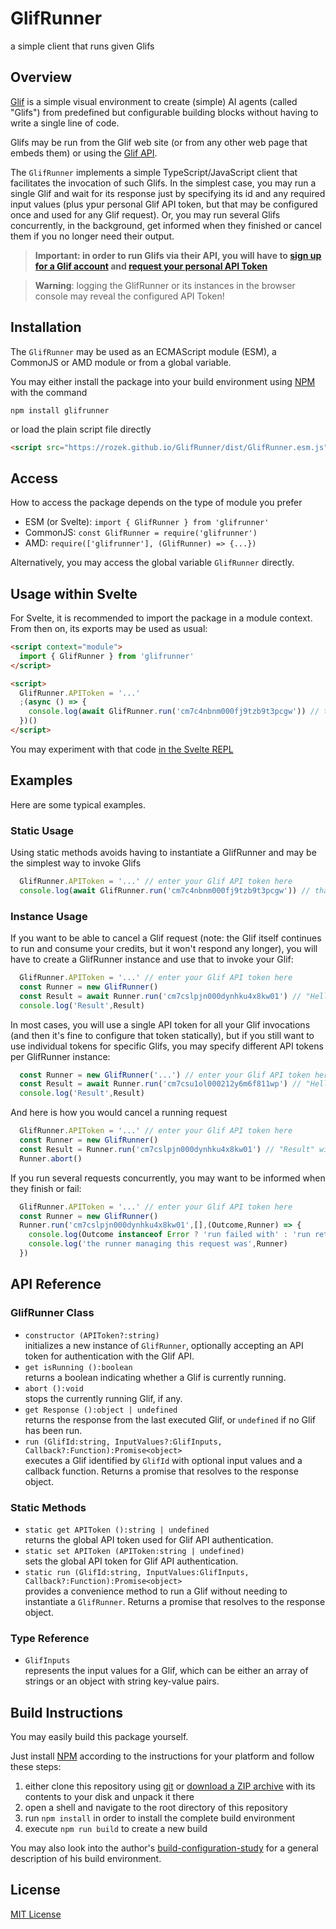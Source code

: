 # GlifRunner #

a simple client that runs given Glifs

## Overview ##

[Glif](https://glif.app/glifs) is a simple visual environment to create (simple) AI agents (called "Glifs") from predefined but configurable building blocks without having to write a single line of code.

Glifs may be run from the Glif web site (or from any other web page that embeds them) or using the [Glif API](https://docs.glif.app/api/getting-started#running-glifs-using-the-simple-api).

The `GlifRunner` implements a simple TypeScript/JavaScript client that facilitates the invocation of such Glifs. In the simplest case, you may run a single Glif and wait for its response just by specifying its id and any required input values (plus ypur personal Glif API token, but that may be configured once and used for any Glif request). Or, you may run several Glifs concurrently, in the background, get informed when they finished or cancel them if you no longer need their output.

> **Important: in order to run Glifs via their API, you will have to [sign up for a Glif account](https://glif.app/signin) and [request your personal API Token](https://glif.app/settings/api-tokens)**

> **Warning**: logging the GlifRunner or its instances in the browser console may reveal the configured API Token!

## Installation ##

The `GlifRunner` may be used as an ECMAScript module (ESM), a CommonJS or AMD module or from a global variable.

You may either install the package into your build environment using [NPM](https://docs.npmjs.com/) with the command

```
npm install glifrunner
```

or load the plain script file directly

```html
<script src="https://rozek.github.io/GlifRunner/dist/GlifRunner.esm.js"></script>
```

## Access ##

How to access the package depends on the type of module you prefer

* ESM (or Svelte): `import { GlifRunner } from 'glifrunner'`
* CommonJS: `const GlifRunner = require('glifrunner')`
* AMD: `require(['glifrunner'], (GlifRunner) => {...})`

Alternatively, you may access the global variable `GlifRunner` directly.

## Usage within Svelte ###

For Svelte, it is recommended to import the package in a module context. From then on, its exports may be used as usual:

```html
<script context="module">
  import { GlifRunner } from 'glifrunner'
</script>

<script>
  GlifRunner.APIToken = '...'
  ;(async () => {
    console.log(await GlifRunner.run('cm7c4nbnm000fj9tzb9t3pcgw')) // that's my "Hello, World!" Glif
  })()
</script>
```

You may experiment with that code [in the Svelte REPL](https://svelte.dev/playground/ae2740d646bb46cc9c95f0fe38a1b25b?version=5.20.2)

## Examples ##

Here are some typical examples.

### Static Usage ###

Using static methods avoids having to instantiate a GlifRunner and may be the simplest way to invoke Glifs

```javascript
  GlifRunner.APIToken = '...' // enter your Glif API token here
  console.log(await GlifRunner.run('cm7c4nbnm000fj9tzb9t3pcgw')) // that's my "Hello, World!" Glif
```

### Instance Usage ###

If you want to be able to cancel a Glif request (note: the Glif itself continues to run and consume your credits, but it won't respond any longer), you will have to create a GlifRunner instance and use that to invoke your Glif:

```javascript
  GlifRunner.APIToken = '...' // enter your Glif API token here
  const Runner = new GlifRunner()
  const Result = await Runner.run('cm7cslpjn000dynhku4x8kw01') // "Hello, Image!" delivering an image
  console.log('Result',Result)
```

In most cases, you will use a single API token for all your Glif invocations (and then it's fine to configure that token statically), but if you still want to use individual tokens for specific Glifs, you may specify different API tokens per GlifRunner instance:

```javascript
  const Runner = new GlifRunner('...') // enter your Glif API token here
  const Result = await Runner.run('cm7csu1ol000212y6m6f811wp') // "Hello, Audio!" delivering an audio file
  console.log('Result',Result)
```

And here is how you would cancel a running request

```javascript
  GlifRunner.APIToken = '...' // enter your Glif API token here
  const Runner = new GlifRunner()
  const Result = Runner.run('cm7cslpjn000dynhku4x8kw01') // "Result" will now be a Promise
  Runner.abort()
```

If you run several requests concurrently, you may want to be informed when they finish or fail:

```javascript
  GlifRunner.APIToken = '...' // enter your Glif API token here
  const Runner = new GlifRunner()
  Runner.run('cm7cslpjn000dynhku4x8kw01',[],(Outcome,Runner) => {
    console.log(Outcome instanceof Error ? 'run failed with' : 'run returned', Outcome)
    console.log('the runner managing this request was',Runner)
  })
```

## API Reference ##

### GlifRunner Class ###

* `constructor (APIToken?:string)`<br>initializes a new instance of `GlifRunner`, optionally accepting an API token for authentication with the Glif API.
* `get isRunning ():boolean`<br>returns a boolean indicating whether a Glif is currently running.
* `abort ():void`<br>stops the currently running Glif, if any.
* `get Response ():object | undefined`<br>returns the response from the last executed Glif, or `undefined` if no Glif has been run.
* `run (GlifId:string, InputValues?:GlifInputs, Callback?:Function):Promise<object>`<br>executes a Glif identified by `GlifId` with optional input values and a callback function. Returns a promise that resolves to the response object.

### Static Methods ###

* `static get APIToken ():string | undefined`<br>returns the global API token used for Glif API authentication.
* `static set APIToken (APIToken:string | undefined)`<br>sets the global API token for Glif API authentication.
* `static run (GlifId:string, InputValues:GlifInputs, Callback?:Function):Promise<object>`<br>provides a convenience method to run a Glif without needing to instantiate a `GlifRunner`. Returns a promise that resolves to the response object.

### Type Reference ###

* `GlifInputs`<br>represents the input values for a Glif, which can be either an array of strings or an object with string key-value pairs.

## Build Instructions ##

You may easily build this package yourself.

Just install [NPM](https://docs.npmjs.com/) according to the instructions for your platform and follow these steps:

1. either clone this repository using [git](https://git-scm.com/) or [download a ZIP archive](https://github.com/rozek/GlifRunner/archive/refs/heads/main.zip) with its contents to your disk and unpack it there 
2. open a shell and navigate to the root directory of this repository
3. run `npm install` in order to install the complete build environment
4. execute `npm run build` to create a new build

You may also look into the author's [build-configuration-study](https://github.com/rozek/build-configuration-study) for a general description of his build environment.

## License ##

[MIT License](LICENSE.md)
